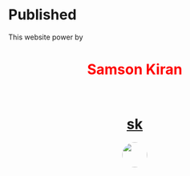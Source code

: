 # Published
This website power by <h1 align="center" style="color:red;">Samson Kiran</h1><br>


<a href="https://samsonkiran02.github.io/Happy/Index.html"><h1 align="center" style="color:red;">sk</h1></a>

<p align="center"><img height="50px" width="50px" style="border-radius:100px;" src="https://i.ibb.co/m5NFvSJ/Samson-kiran.png" alt=""></p>
